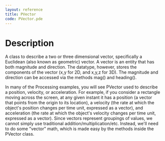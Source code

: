 ```yaml
---
layout: reference
title: PVector
code: PVector.pde
---
```


# Description

A class to describe a two or three dimensional vector, specifically a Euclidean (also known as geometric) vector.   A vector is an entity that has both magnitude and direction.  The datatype, however, stores the components of the vector (x,y for 2D, and x,y,z for 3D).  The magnitude and direction can be accessed via the methods mag() and heading().

In many of the Processing examples, you will see PVector used to describe a position, velocity, or acceleration.  For example, if you consider a rectangle moving across the screen, at any given instant it has a position (a vector that points from the origin to its location), a velocity (the rate at which the object's position changes per time unit, expressed as a vector), and acceleration (the rate at which the object's velocity changes per time unit, expressed as a vector). Since vectors represent groupings of values, we cannot simply use traditional addition/multiplication/etc. Instead, we'll need to do some "vector" math, which is made easy by the methods inside the PVector class.

